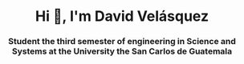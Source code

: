 <div align="center">
  <h1>Hi 👋, I'm David Velásquez </h1>
</div>
<div align="center">
  <h3>Student the third semester of engineering in Science and Systems at the University the San Carlos de Guatemala </h3>

</div>
